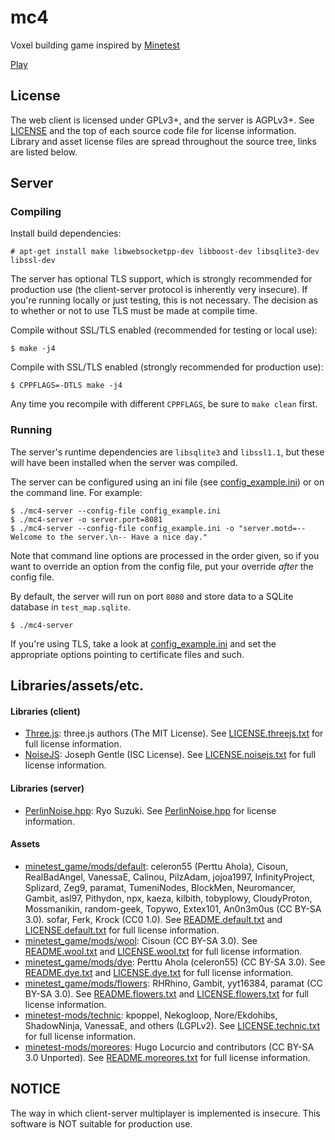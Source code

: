 # mc4

Voxel building game inspired by [Minetest](https://www.minetest.net/)

[Play](https://kholland4.github.io/mc4/)

## License

The web client is licensed under GPLv3+, and the server is AGPLv3+.
See [LICENSE](LICENSE) and the top of each source code file for license information.
Library and asset license files are spread throughout the source tree, links are listed below.

## Server

### Compiling

Install build dependencies:

    # apt-get install make libwebsocketpp-dev libboost-dev libsqlite3-dev libssl-dev

The server has optional TLS support, which is strongly recommended for production use
(the client-server protocol is inherently very insecure).
If you're running locally or just testing, this is not necessary.
The decision as to whether or not to use TLS must be made at compile time.

Compile without SSL/TLS enabled (recommended for testing or local use):

    $ make -j4

Compile with SSL/TLS enabled (strongly recommended for production use):

    $ CPPFLAGS=-DTLS make -j4

Any time you recompile with different `CPPFLAGS`, be sure to `make clean` first.

### Running

The server's runtime dependencies are `libsqlite3` and `libssl1.1`,
but these will have been installed when the server was compiled.

The server can be configured using an ini file (see [config_example.ini](server/config_example.ini)) or on the command line.
For example:

    $ ./mc4-server --config-file config_example.ini
    $ ./mc4-server -o server.port=8081
    $ ./mc4-server --config-file config_example.ini -o "server.motd=-- Welcome to the server.\n-- Have a nice day."

Note that command line options are processed in the order given,
so if you want to override an option from the config file,
put your override *after* the config file.

By default, the server will run on port `8080` and store data to a SQLite database in `test_map.sqlite`.

    $ ./mc4-server

If you're using TLS, take a look at [config_example.ini](server/config_example.ini) and
set the appropriate options pointing to certificate files and such.

## Libraries/assets/etc.

#### Libraries (client)

* [Three.js](https://threejs.org/):
  three.js authors (The MIT License).
  See [LICENSE.threejs.txt](lib/LICENSE.threejs.txt) for full license information.
* [NoiseJS](https://github.com/josephg/noisejs):
  Joseph Gentle (ISC License).
  See [LICENSE.noisejs.txt](lib/LICENSE.noisejs.txt) for full license information.

#### Libraries (server)

* [PerlinNoise.hpp](https://github.com/Reputeless/PerlinNoise):
  Ryo Suzuki.
  See [PerlinNoise.hpp](server/lib/PerlinNoise.hpp) for license information.

#### Assets

* [minetest_game/mods/default](https://github.com/minetest/minetest_game/tree/master/mods/default):
  celeron55 (Perttu Ahola), Cisoun, RealBadAngel, VanessaE, Calinou, PilzAdam,
  jojoa1997, InfinityProject, Splizard, Zeg9, paramat, TumeniNodes, BlockMen,
  Neuromancer, Gambit, asl97, Pithydon, npx, kaeza, kilbith,
  tobyplowy, CloudyProton, Mossmanikin, random-geek, Topywo, Extex101,
  An0n3m0us (CC BY-SA 3.0). sofar, Ferk, Krock (CC0 1.0).
  See [README.default.txt](mods/default/icons/README.default.txt) and
  [LICENSE.default.txt](mods/default/icons/LICENSE.default.txt) for full
  license information.
* [minetest_game/mods/wool](https://github.com/minetest/minetest_game/tree/master/mods/wool):
  Cisoun (CC BY-SA 3.0). See [README.wool.txt](mods/dye/icons/README.wool.txt) and
  [LICENSE.wool.txt](mods/dye/icons/LICENSE.wool.txt) for full
  license information.
* [minetest_game/mods/dye](https://github.com/minetest/minetest_game/tree/master/mods/dye):
  Perttu Ahola (celeron55) (CC BY-SA 3.0).
  See [README.dye.txt](mods/dye/icons/README.dye.txt) and
  [LICENSE.dye.txt](mods/dye/icons/LICENSE.dye.txt) for full
  license information.
* [minetest_game/mods/flowers](https://github.com/minetest/minetest_game/tree/master/mods/flowers):
  RHRhino, Gambit, yyt16384, paramat (CC BY-SA 3.0).
  See [README.flowers.txt](mods/flowers/icons/README.flowers.txt) and
  [LICENSE.flowers.txt](mods/flowers/icons/LICENSE.flowers.txt) for full
  license information.
* [minetest-mods/technic](https://github.com/minetest-mods/technic):
  kpoppel, Nekogloop, Nore/Ekdohibs, ShadowNinja, VanessaE, and others (LGPLv2).
  See [LICENSE.technic.txt](mods/minerals/icons/LICENSE.technic.txt) for full
  license information.
* [minetest-mods/moreores](https://github.com/minetest-mods/moreores):
  Hugo Locurcio and contributors (CC BY-SA 3.0 Unported).
  See [README.moreores.txt](mods/minerals/icons/README.moreores.txt) for full
  license information.

## NOTICE

The way in which client-server multiplayer is implemented is insecure.
This software is NOT suitable for production use.
